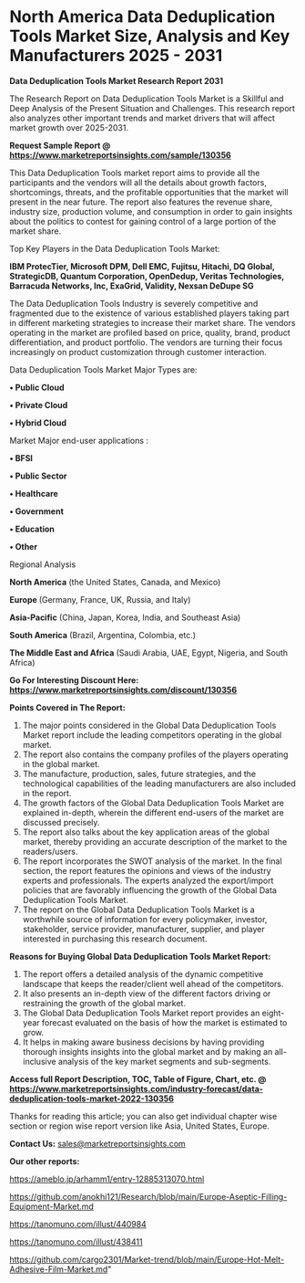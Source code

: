 # North America Data Deduplication Tools Market Size, Analysis and Key Manufacturers 2025 - 2031

<strong>Data Deduplication Tools Market Research Report 2031</strong>

The Research Report on Data Deduplication Tools Market is a Skillful and Deep Analysis of the Present Situation and Challenges. This research report also analyzes other important trends and market drivers that will affect market growth over 2025-2031.

<strong>Request Sample Report @ <a href=https://www.marketreportsinsights.com/sample/130356>https://www.marketreportsinsights.com/sample/130356</a></strong>

This Data Deduplication Tools market report aims to provide all the participants and the vendors will all the details about growth factors, shortcomings, threats, and the profitable opportunities that the market will present in the near future. The report also features the revenue share, industry size, production volume, and consumption in order to gain insights about the politics to contest for gaining control of a large portion of the market share.

Top Key Players in the Data Deduplication Tools Market:

<strong>IBM ProtecTier, Microsoft DPM, Dell EMC, Fujitsu, Hitachi, DQ Global, StrategicDB, Quantum Corporation, OpenDedup, Veritas Technologies, Barracuda Networks, Inc, ExaGrid, Validity, Nexsan DeDupe SG</strong>

The Data Deduplication Tools Industry is severely competitive and fragmented due to the existence of various established players taking part in different marketing strategies to increase their market share. The vendors operating in the market are profiled based on price, quality, brand, product differentiation, and product portfolio. The vendors are turning their focus increasingly on product customization through customer interaction.

Data Deduplication Tools Market Major Types are:

<strong>• Public Cloud

• Private Cloud

• Hybrid Cloud</strong>

Market Major end-user applications :

<strong>• BFSI

• Public Sector

• Healthcare

• Government

• Education

• Other</strong>

Regional Analysis

</u><strong><b>North America</b></strong> (the United States, Canada, and Mexico)

<strong><b>Europe </b></strong>(Germany, France, UK, Russia, and Italy)

<strong><b>Asia-Pacific</b></strong> (China, Japan, Korea, India, and Southeast Asia)

<strong><b>South America</b></strong> (Brazil, Argentina, Colombia, etc.)

<strong><b>The Middle East and Africa</b></strong> (Saudi Arabia, UAE, Egypt, Nigeria, and South Africa)

<strong>Go For Interesting Discount Here: <a href=https://www.marketreportsinsights.com/discount/130356>https://www.marketreportsinsights.com/discount/130356</a></strong>

<strong>Points Covered in The Report:</strong>
<ol>
  <li>The major points considered in the Global Data Deduplication Tools Market report include the leading competitors operating in the global market.</li>
  <li>The report also contains the company profiles of the players operating in the global market.</li>
  <li>The manufacture, production, sales, future strategies, and the technological capabilities of the leading manufacturers are also included in the report.</li>
  <li>The growth factors of the Global Data Deduplication Tools Market are explained in-depth, wherein the different end-users of the market are discussed precisely.</li>
  <li>The report also talks about the key application areas of the global market, thereby providing an accurate description of the market to the readers/users.</li>
  <li>The report incorporates the SWOT analysis of the market. In the final section, the report features the opinions and views of the industry experts and professionals. The experts analyzed the export/import policies that are favorably influencing the growth of the Global Data Deduplication Tools Market.</li>
  <li>The report on the Global Data Deduplication Tools Market is a worthwhile source of information for every policymaker, investor, stakeholder, service provider, manufacturer, supplier, and player interested in purchasing this research document.</li>
</ol>
<strong>Reasons for Buying Global Data Deduplication Tools Market Report:</strong>

<ol>
  <li>The report offers a detailed analysis of the dynamic competitive landscape that keeps the reader/client well ahead of the competitors.</li>
  <li>It also presents an in-depth view of the different factors driving or restraining the growth of the global market.</li>
  <li>The Global Data Deduplication Tools Market report provides an eight-year forecast evaluated on the basis of how the market is estimated to grow.</li>
  <li>It helps in making aware business decisions by having providing thorough insights insights into the global market and by making an all-inclusive analysis of the key market segments and sub-segments.</li>
</ol>
<strong>Access full Report Description, TOC, Table of Figure, Chart, etc. @ <a href=https://www.marketreportsinsights.com/industry-forecast/data-deduplication-tools-market-2022-130356>https://www.marketreportsinsights.com/industry-forecast/data-deduplication-tools-market-2022-130356</a></strong>


Thanks for reading this article; you can also get individual chapter wise section or region wise report version like Asia, United States, Europe.

<strong>Contact Us:</strong>
sales@marketreportsinsights.com

<strong>Our other reports:</strong>

<a href=https://ameblo.jp/arhamm1/entry-12885313070.html>https://ameblo.jp/arhamm1/entry-12885313070.html</a>

<a href=https://github.com/anokhi121/Research/blob/main/Europe-Aseptic-Filling-Equipment-Market.md>https://github.com/anokhi121/Research/blob/main/Europe-Aseptic-Filling-Equipment-Market.md</a>

<a href=https://tanomuno.com/illust/440984>https://tanomuno.com/illust/440984</a>

<a href=https://tanomuno.com/illust/438411>https://tanomuno.com/illust/438411</a>

<a href=https://github.com/cargo2301/Market-trend/blob/main/Europe-Hot-Melt-Adhesive-Film-Market.md>https://github.com/cargo2301/Market-trend/blob/main/Europe-Hot-Melt-Adhesive-Film-Market.md</a>"
